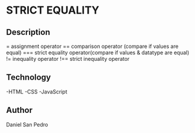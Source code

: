 # STRICT EQUALITY

## Description

= assignment operator
== comparison operator (compare if values are equal)
=== strict equality operator(compare if values & datatype are equal)
!= inequality operator
!== strict inequality operator

## Technology

-HTML
-CSS
-JavaScript

## Author

Daniel San Pedro
